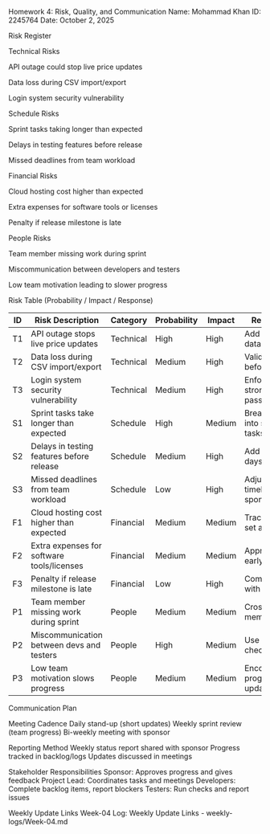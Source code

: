 Homework 4: Risk, Quality, and Communication
Name: Mohammad Khan
ID: 2245764
Date: October 2, 2025

Risk Register

Technical Risks

API outage could stop live price updates

Data loss during CSV import/export

Login system security vulnerability

Schedule Risks

Sprint tasks taking longer than expected

Delays in testing features before release

Missed deadlines from team workload

Financial Risks

Cloud hosting cost higher than expected

Extra expenses for software tools or licenses

Penalty if release milestone is late

People Risks

Team member missing work during sprint

Miscommunication between developers and testers

Low team motivation leading to slower progress

Risk Table (Probability / Impact / Response)

| ID | Risk Description                           | Category  | Probability | Impact | Response                      |
| -- | ------------------------------------------ | --------- | ----------- | ------ | ----------------------------- |
| T1 | API outage stops live price updates        | Technical | High        | High   | Add fallback data cache       |
| T2 | Data loss during CSV import/export         | Technical | Medium      | High   | Validate input before save    |
| T3 | Login system security vulnerability        | Technical | Medium      | High   | Enforce stronger passwords    |
| S1 | Sprint tasks take longer than expected     | Schedule  | High        | Medium | Break work into smaller tasks |
| S2 | Delays in testing features before release  | Schedule  | Medium      | High   | Add buffer days               |
| S3 | Missed deadlines from team workload        | Schedule  | Low         | High   | Adjust timeline with sponsor  |
| F1 | Cloud hosting cost higher than expected    | Financial | Medium      | Medium | Track usage, set alerts       |
| F2 | Extra expenses for software tools/licenses | Financial | Medium      | Medium | Approve tools early           |
| F3 | Penalty if release milestone is late       | Financial | Low         | High   | Communicate with sponsor      |
| P1 | Team member missing work during sprint     | People    | Medium      | Medium | Cross-train members           |
| P2 | Miscommunication between devs and testers  | People    | High        | Medium | Use daily check-ins           |
| P3 | Low team motivation slows progress         | People    | Medium      | Medium | Encourage progress updates    |


Communication Plan

Meeting Cadence
Daily stand-up (short updates)
Weekly sprint review (team progress)
Bi-weekly meeting with sponsor

Reporting Method
Weekly status report shared with sponsor
Progress tracked in backlog/logs
Updates discussed in meetings

Stakeholder Responsibilities
Sponsor: Approves progress and gives feedback
Project Lead: Coordinates tasks and meetings
Developers: Complete backlog items, report blockers
Testers: Run checks and report issues

Weekly Update Links
Week-04 Log: Weekly Update Links - weekly-logs/Week-04.md
